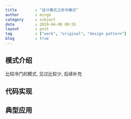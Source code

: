 ```yaml
---
title        : "设计模式之命令模式"
author       : mingo
category     : subject
date         : 2019-04-06 09:55
layout       : post
tag          : ["work", "original", "design pattern"]
blog         : true
---
```


## 模式介绍

比较冷门的模式, 见过比较少, 后续补充

## 代码实现


## 典型应用
